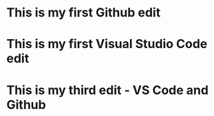# This is my first Github edit
# This is my first Visual Studio Code edit
# This is my third edit - VS Code and Github